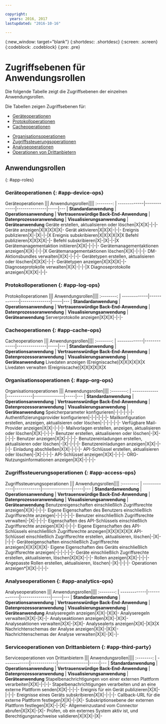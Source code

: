 ```yaml
---

copyright:
  years: 2016, 2017
lastupdated: "2016-10-16"

---
```


{:new_window: target="blank"}
{:shortdesc: .shortdesc}
{:screen: .screen}
{:codeblock: .codeblock}
{:pre: .pre}

# Zugriffsebenen für Anwendungsrollen

Die folgende Tabelle zeigt die Zugriffsebenen der einzelnen Anwendungsrollen.

Die Tabellen zeigen Zugriffsebenen für:
- [Geräteoperationen](#app-device-ops)
- [Protokolloperationen](#app-log-ops)
- [Cacheoperationen](#app-cache-ops)
<!-- [Historian Operations](#app-historian) -->
- [Organisationsoperationen](#app-org-ops)
- [Zugriffssteuerungsoperationen](#app-access-ops)
- [Analyseoperationen](#app-analytics-ops)
- [Operationen von Drittanbietern](#app-third-party)  
<!-- - [Risk Management Operations](#app-risk-mgt) -->

## Anwendungsrollen
{: #app-roles}

### Geräteoperationen {: #app-device-ops}

Geräteoperationen ||| Anwendungsrollen||||
:--------: | -------------|-------------|---------------|-----|---
           | **Standardanwendung** | **Operationsanwendung** | **Vertrauenswürdige Back-End-Anwendung** | **Datenprozessoranwendung** | **Visualisierungsanwendung** | **Geräteanwendung**
Geräte erstellen, aktualisieren oder löschen|X|X|X|-|-|-
Geräte anzeigen|X|X|X|X|X|-
Gerät aktivieren|X|X|X|-|-|-
Ereignis publizieren|X|-|X|-|-|X
Ereignis subskribieren|X|X|X|X|X|X
Befehl publizieren|X|X|X|X|-|-
Befehl subskribieren|X|-|X|-|-|X
Gerätemanagementaktion initiieren|X|X|-|-|-|-
Gerätemanagementaktionen anzeigen|X|X|-|-|-|X
Gerätemanagementaktionen löschen|X|X|-|-|-|-
DM-Aktionsbundles verwalten|X|X|-|-|-|-
Gerätetypen erstellen, aktualisieren oder löschen|X|X|X|-|-|-
Gerätetypen anzeigen|X|X|X|X|-|-
Diagnoseprotokolle verwalten|X|X|-|-|-|X
Diagnoseprotokolle anzeigen|X|X|X|-|-|-

### Protokolloperationen {: #app-log-ops}

Protokolloperationen ||| Anwendungsrollen||||
:--------: | -------------|-------------|---------------|-----|---
           | **Standardanwendung** | **Operationsanwendung** | **Vertrauenswürdige Back-End-Anwendung** | **Datenprozessoranwendung** | **Visualisierungsanwendung** | **Geräteanwendung**
Serverprotokolle anzeigen|X|X|X|-|-|-

### Cacheoperationen {: #app-cache-ops}

Cacheoperationen ||| Anwendungsrollen||||
:--------: | -------------|-------------|---------------|-----|---
           | **Standardanwendung** | **Operationsanwendung** | **Vertrauenswürdige Back-End-Anwendung** | **Datenprozessoranwendung** | **Visualisierungsanwendung** | **Geräteanwendung**
Livedaten anzeigen (Ereigniscache)|X|X|X|X|X|X
Livedaten verwalten (Ereigniscache)|X|X|X|X|X|X

### Organisationsoperationen {: #app-org-ops}

Organisationsoperationen ||| Anwendungsrollen||||
:--------: | -------------|-------------|---------------|-----|---
           | **Standardanwendung** | **Operationsanwendung** | **Vertrauenswürdige Back-End-Anwendung** | **Datenprozessoranwendung** | **Visualisierungsanwendung** | **Geräteanwendung**
Speicherparameter konfigurieren|-|-|-|-|-|-
Authentifizierungsprovider konfigurieren|-|-|-|-|-|-
Mailkonfiguration erstellen, anzeigen, aktualisieren oder löschen|-|-|-|-|-|-
Verfügbare Mail-Provider anzeigen|X|X|-|-|-|-
Mailvorlagen erstellen, anzeigen, aktualisieren oder löschen|X|X|-|-|-|-
Benutzer erstellen, aktualisieren oder löschen|-|X|-|-|-|-
Benutzer anzeigen|X|X|-|-|-|-
Benutzereinladungen erstellen, aktualisieren oder löschen|-|X|-|-|-|-
Benutzereinladungen anzeigen|X|X|-|-|-|-
Einladung abschließen|X|X|-|-|-|-
API-Schlüssel erstellen, aktualisieren oder löschen|-|X|-|-|-|-
API-Schlüssel anzeigen|X|X|-|-|-|-
ORG-Nutzungsinformationen anzeigen|X|X|-|-|-|-

### Zugriffssteuerungsoperationen {: #app-access-ops}

Zugriffssteuerungsoperationen ||| Anwendungsrollen||||
:--------: | -------------|-------------|---------------|-----|---
           | **Standardanwendung** | **Operationsanwendung** | **Vertrauenswürdige Back-End-Anwendung** | **Datenprozessoranwendung** | **Visualisierungsanwendung** | **Geräteanwendung**
Benutzereigenschaften einschließlich Zugriffsrechte anzeigen|X|X|-|-|-|-
Eigene Eigenschaften des Benutzers einschließlich Zugriffsrechte anzeigen|-|-|-|-|-|-
Benutzer einschließlich Zugriffsrechte verwalten|-|X|-|-|-|-
Eigenschaften des API-Schlüssels einschließlich Zugriffsrechte anzeigen|X|X|-|-|-|-
Eigene Eigenschaften des API-Schlüssels einschließlich Zugriffsrechte anzeigen|X|X|X|X|X|X
API-Schlüssel einschließlich Zugriffsrechte erstellen, aktualisieren, löschen|-|X|-|-|-|-
Geräteeigenschaften einschließlich Zugriffsrechte anzeigen|X|X|X|X|X|-
Eigene Eigenschaften des Geräts einschließlich Zugriffsrechte anzeigen|-|-|-|-|-|-
Geräte einschließlich Zugriffsrechte erstellen, aktualisieren, löschen|X|X|X|-|-|-
Rollen anzeigen|X|X|-|-|-|-
Angepasste Rollen erstellen, aktualisieren, löschen|-|X|-|-|-|-
Operationen anzeigen*|X|X|-|-|-|-

### Analyseoperationen {: #app-analytics-ops}

Analyseoperationen ||| Anwendungsrollen||||
:--------: | -------------|-------------|---------------|-----|---
           | **Standardanwendung** | **Operationsanwendung** | **Vertrauenswürdige Back-End-Anwendung** | **Datenprozessoranwendung** | **Visualisierungsanwendung** | **Geräteanwendung**
Analyseregeln anzeigen|X|X|-|X|X|-
Analyseregeln verwalten|X|X|-|X|-|-
Analyseaktionen anzeigen|X|X|-|X|X|-
Analyseaktionen verwalten|X|X|-|X|X|-
Analysealerts anzeigen|X|X|-|X|X|X
Nachrichtenschemas der Analyse anzeigen|X|X|-|X|X|-
Nachrichtenschemas der Analyse verwalten|X|X|-|X|-|-

### Serviceoperationen von Drittanbietern {: #app-third-party}

Serviceoperationen von Drittanbietern ||| Anwendungsrollen||||
:--------: | -------------|-------------|---------------|-----|---
           | **Standardanwendung** | **Operationsanwendung** | **Vertrauenswürdige Back-End-Anwendung** | **Datenprozessoranwendung** | **Visualisierungsanwendung** | **Geräteanwendung**
Stapelbenachrichtigungen von einer externen Plattform verarbeiten|X|X|-|-|-|-
Stapelbenachrichtigungen verarbeiten und an eine externe Plattform senden|X|X|-|-|-|-
Ereignis für ein Gerät publizieren|X|X|-|-|-|-
Ereignisse eines Geräts subskribieren|X|X|-|-|-|-
Callback-URL für die externe Plattform festlegen|X|X|-|-|X|-
Subskriptionsebene der externen Plattform festlegen|X|X|-|-|X|-
Allgemeinzustand vom Connector abrufen|X|X|X|-|X|-
Prüfen, ob ein externes System aktiv ist, und Berechtigungsnachweise validieren|X|X|X|-|X|-
